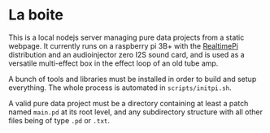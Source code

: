 # La boite

This is a local nodejs server managing pure data projects from a static webpage.
It currently runs on a raspberry pi 3B+ with the
[RealtimePi](https://github.com/guysoft/RealtimePi) distribution and
an audioinjector zero I2S sound card, and is used as a versatile multi-effect
box in the effect loop of an old tube amp.

A bunch of tools and libraries must be installed in order to build and setup
everything. The whole process is automated in `scripts/initpi.sh`.

A valid pure data project must be a directory containing at least a patch named
`main.pd` at its root level, and any subdirectory structure with all other
files being of type `.pd` or `.txt`.
